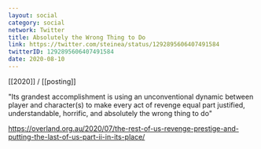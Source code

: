 ```yaml
---
layout: social
category: social
network: Twitter
title: Absolutely the Wrong Thing to Do
link: https://twitter.com/steinea/status/1292895606407491584
twitterID: 1292895606407491584
date: 2020-08-10
---
```


[[2020]] / [[posting]]

"Its grandest accomplishment is using an unconventional dynamic between player and character(s) to make every act of revenge equal part justified, understandable, horrific, and absolutely the wrong thing to do"

<https://overland.org.au/2020/07/the-rest-of-us-revenge-prestige-and-putting-the-last-of-us-part-ii-in-its-place/>
